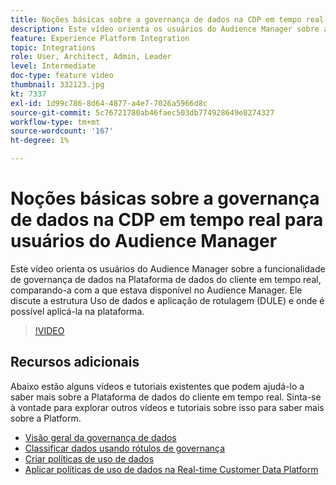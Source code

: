 ```yaml
---
title: Noções básicas sobre a governança de dados na CDP em tempo real para usuários do Audience Manager
description: Este vídeo orienta os usuários do Audience Manager sobre a funcionalidade de governança de dados na Plataforma de dados do cliente em tempo real, comparando-a com a que estava disponível no Audience Manager. Ele discute a estrutura Uso de dados e aplicação de rotulagem (DULE) e onde é possível aplicá-la na plataforma.
feature: Experience Platform Integration
topic: Integrations
role: User, Architect, Admin, Leader
level: Intermediate
doc-type: feature video
thumbnail: 332123.jpg
kt: 7337
exl-id: 1d99c786-8d64-4877-a4e7-7026a5966d8c
source-git-commit: 5c76721780ab46faec503db774928649e8274327
workflow-type: tm+mt
source-wordcount: '167'
ht-degree: 1%

---
```


# Noções básicas sobre a governança de dados na CDP em tempo real para usuários do Audience Manager

Este vídeo orienta os usuários do Audience Manager sobre a funcionalidade de governança de dados na Plataforma de dados do cliente em tempo real, comparando-a com a que estava disponível no Audience Manager. Ele discute a estrutura Uso de dados e aplicação de rotulagem (DULE) e onde é possível aplicá-la na plataforma.

>[!VIDEO](https://video.tv.adobe.com/v/332123/?quality=12&learn=on)

## Recursos adicionais

Abaixo estão alguns vídeos e tutoriais existentes que podem ajudá-lo a saber mais sobre a Plataforma de dados do cliente em tempo real. Sinta-se à vontade para explorar outros vídeos e tutoriais sobre isso para saber mais sobre a Platform.

* [Visão geral da governança de dados](https://experienceleague.adobe.com/docs/platform-learn/tutorials/data-governance/understanding-data-governance.html?lang=pt-BR#data-governance)
* [Classificar dados usando rótulos de governança](https://experienceleague.adobe.com/docs/platform-learn/tutorials/data-governance/classify-data-using-governance-labels.html?lang=pt-BR#data-governance)
* [Criar políticas de uso de dados](https://experienceleague.adobe.com/docs/platform-learn/tutorials/data-governance/create-data-usage-policies.html?lang=pt-BR#data-governance)
* [Aplicar políticas de uso de dados na Real-time Customer Data Platform](https://experienceleague.adobe.com/docs/platform-learn/tutorials/data-governance/enforce-data-usage-policies-in-real-time-cdp.html?lang=pt-BR#data-governance)
